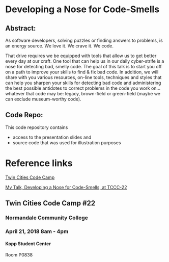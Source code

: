 # Developing a Nose for Code-Smells

## Abstract:
As software developers, solving puzzles or finding answers to problems, is an energy source. We love it. We crave it. We code. 

That drive requires we be equipped with tools that allow us to get better every day at our craft. One tool that can help us in our daily cyber-strife is a nose for detecting bad, smelly code. The goal of this talk is to start you off on a path to improve your skills to find & fix bad code. In addition, we will share with you various resources, on-line tools, techniques and styles that can help you sharpen your skills for detecting bad code and administering the best possible antidotes to correct problems in the code you work on... whatever that code may be: legacy, brown-field or green-field (maybe we can exclude museum-worthy code).


## Code Repo:
This code repository contains 
- access to the presentation slides and 
- source code that was used for illustration purposes


# Reference links

[Twin Cities Code Camp](https://twincitiescodecamp.com)

[My Talk, Developing a Nose for Code-Smells, at TCCC-22](https://twincitiescodecamp.com/#/talks/810)

## Twin Cities Code Camp #22
### Normandale Community College
### April 21, 2018 8am - 4pm
#### Kopp Student Center 
Room P0838